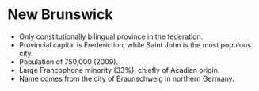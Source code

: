 New Brunswick
=============

* Only constitutionally bilingual province in the federation.
* Provincial capital is Frederiction, while Saint John is the most populous city.
* Population of 750,000 (2009).
* Large Francophone minority (33%), chiefly of Acadian origin.
* Name comes from the city of Braunschweig in northern Germany.

